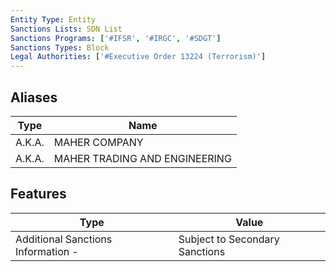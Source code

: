 ```yaml
---
Entity Type: Entity
Sanctions Lists: SDN List
Sanctions Programs: ['#IFSR', '#IRGC', '#SDGT']
Sanctions Types: Block
Legal Authorities: ['#Executive Order 13224 (Terrorism)']
---
```


## Aliases
| Type  | Name      | 
|-------|-----------|
| A.K.A. | MAHER COMPANY |
| A.K.A. | MAHER TRADING AND ENGINEERING |

## Features
| Type  | Value      |
|-------|------------|
| Additional Sanctions Information - | Subject to Secondary Sanctions |
